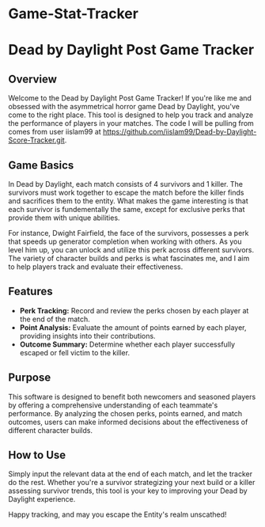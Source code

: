 # Game-Stat-Tracker
# Dead by Daylight Post Game Tracker

## Overview

Welcome to the Dead by Daylight Post Game Tracker! If you're like me and obsessed with the asymmetrical horror game Dead by Daylight, you've come to the right place. This tool is designed to help you track and analyze the performance of players in your matches. The code I will be pulling from comes from user iislam99 at https://github.com/iislam99/Dead-by-Daylight-Score-Tracker.git.

## Game Basics

In Dead by Daylight, each match consists of 4 survivors and 1 killer. The survivors must work together to escape the match before the killer finds and sacrifices them to the entity. What makes the game interesting is that each survivor is fundementally the same, except for exclusive perks that provide them with unique abilities.

For instance, Dwight Fairfield, the face of the survivors, possesses a perk that speeds up generator completion when working with others. As you level him up, you can unlock and utilize this perk across different survivors. The variety of character builds and perks is what fascinates me, and I aim to help players track and evaluate their effectiveness.

## Features

- **Perk Tracking:** Record and review the perks chosen by each player at the end of the match.
- **Point Analysis:** Evaluate the amount of points earned by each player, providing insights into their contributions.
- **Outcome Summary:** Determine whether each player successfully escaped or fell victim to the killer.

## Purpose

This software is designed to benefit both newcomers and seasoned players by offering a comprehensive understanding of each teammate's performance. By analyzing the chosen perks, points earned, and match outcomes, users can make informed decisions about the effectiveness of different character builds.

## How to Use

Simply input the relevant data at the end of each match, and let the tracker do the rest. Whether you're a survivor strategizing your next build or a killer assessing survivor trends, this tool is your key to improving your Dead by Daylight experience.

Happy tracking, and may you escape the Entity's realm unscathed!
